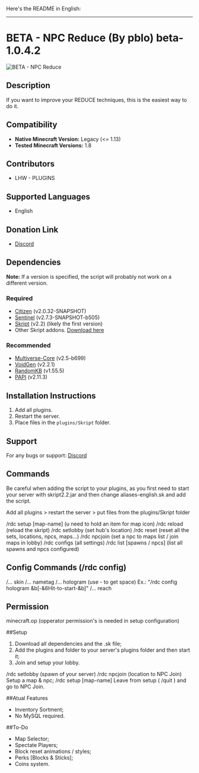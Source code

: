 Here's the README in English:

---

# BETA - NPC Reduce (By pblo) beta-1.0.4.2

![BETA - NPC Reduce](https://www.spigotmc.org/data/resource_icons/112/112568.jpg)

## Description
If you want to improve your REDUCE techniques, this is the easiest way to do it.

## Compatibility
- **Native Minecraft Version:** Legacy (<= 1.13)
- **Tested Minecraft Versions:** 1.8

## Contributors
- LHW - PLUGINS

## Supported Languages
- English

## Donation Link
- [Discord](https://discord.gg/P2cDFtWrKU)

## Dependencies
**Note:** If a version is specified, the script will probably not work on a different version.

### Required
- [Citizen](https://www.spigotmc.org/resources/citizens.13811/) (v2.0.32-SNAPSHOT)
- [Sentinel](https://www.spigotmc.org/resources/sentinel.22017/) (v2.7.3-SNAPSHOT-b505)
- [Skript](https://github.com/SkriptLang/Skript/releases) (v2.2) (likely the first version)
- Other Skript addons. [Download here](https://github.com/SkriptLang/Skript-Addon)

### Recommended
- [Multiverse-Core](https://www.spigotmc.org/resources/multiverse-core.390/) (v2.5-b699)
- [VoidGen](https://www.spigotmc.org/resources/voidgen.25391/) (v2.2.1)
- [RandomKB](https://www.spigotmc.org/resources/randomkb.56576/) (v1.55.5)
- [PAPI](https://www.spigotmc.org/resources/placeholderapi.6245/) (v2.11.3)

## Installation Instructions
1. Add all plugins.
2. Restart the server.
3. Place files in the `plugins/Skript` folder.

## Support
For any bugs or support: [Discord](https://discord.gg/P2cDFtWrKU)

## Commands
Be careful when adding the script to your plugins, as you first need to start your server with skript2.2.jar and then change aliases-english.sk and add the script.

Add all plugins > restart the server > put files from the plugins/Skript folder

/rdc setup [map-name] (u need to hold an item for map icon)
/rdc reload (reload the skript)
/rdc setlobby (set hub's location)
/rdc reset (reset all the sets, locations, npcs, maps...)
/rdc npcjoin (set a npc to maps list / join maps in lobby)
/rdc configs (all settings)
/rdc list [spawns / npcs] (list all spawns and npcs configured)

## Config Commands (/rdc config)

/... skin <player-name>
/... nametag <text>
/... hologram <text> (use - to get space)
Ex.: "/rdc config hologram &b[-&6Hit-to-start-&b]"
/... reach <number>



## Permission
minecraft.op (opperator permission's is needed in setup configuration)

##Setup
1. Download all dependencies and the .sk file;
2. Add the plugins and folder to your server's plugins folder and then start it;
3. Join and setup your lobby.

/rdc setlobby (spawn of your server)
/rdc npcjoin (location to NPC Join)
Setup a map & npc;
/rdc setup [map-name]
Leave from setup ( /quit ) and go to NPC Join.

##Atual Features
- Inventory Sortment;
- No MySQL required.

##To-Do
- Map Selector;
- Spectate Players;
- Block reset animations / styles;
- Perks [Blocks & Sticks];
- Coins system.
